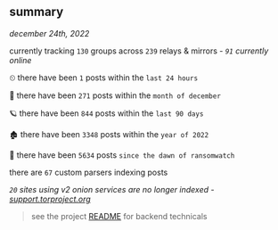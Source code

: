 
## summary
_december 24th, 2022_

currently tracking `130` groups across `239` relays & mirrors - _`91` currently online_

⏲ there have been `1` posts within the `last 24 hours`

🦈 there have been `271` posts within the `month of december`

🪐 there have been `844` posts within the `last 90 days`

🏚 there have been `3348` posts within the `year of 2022`

🦕 there have been `5634` posts `since the dawn of ransomwatch`

there are `67` custom parsers indexing posts

_`20` sites using v2 onion services are no longer indexed - [support.torproject.org](https://support.torproject.org/onionservices/v2-deprecation/)_

> see the project [README](https://github.com/joshhighet/ransomwatch#ransomwatch--) for backend technicals

